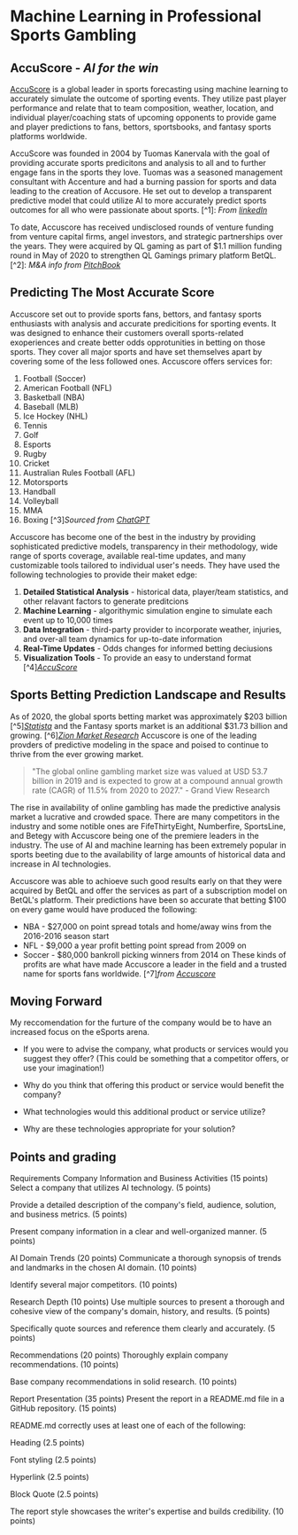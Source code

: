 # **Machine Learning in Professional Sports Gambling**

## **AccuScore** - *AI for the win*

[AccuScore](https://accuscore.com/) is a global leader in sports forecasting using machine learning to accurately simulate the outcome of sporting events.  They utilize past player performance and relate that to team composition, weather, location, and individual player/coaching stats of upcoming opponents to provide game and player predictions to fans, bettors, sportsbooks, and fantasy sports platforms worldwide.

AccuScore was founded in 2004 by Tuomas Kanervala with the goal of providing accurate sports predicitons and analysis to all and to further engage fans in the sports they love. Tuomas was a seasoned management consultant with Accenture and had a burning passion for sports and data leading to the creation of Accusore. He set out to develop a transparent predictive model that could utilize AI to more accurately predict sports outcomes for all who were passionate about sports. [^1]: *From [linkedIn](https://www.linkedin.com/in/kanervala/?originalSubdomain=fi)*

To date, Accuscore has received undisclosed rounds of venture funding from venture capital firms, angel investors, and strategic partnerships over the years.  They were acquired by QL gaming as part of $1.1 million funding round in May of 2020 to strengthen QL Gamings primary platform BetQL. [^2]: *M&A info from [PitchBook](https://pitchbook.com/profiles/company/99032-95#overview)*  

## Predicting The Most Accurate Score

Accuscore set out to provide sports fans, bettors, and fantasy sports enthusiasts with analysis and accurate predicitions for sporting events.  It was designed to enhance their customers overall sports-related exoperiences and create better odds opprotunities in betting on those sports.  They cover all major sports and have set themselves apart by covering some of the less followed ones.  Accuscore offers services for:

1. Football (Soccer)
2. American Football (NFL)
3. Basketball (NBA)
4. Baseball (MLB)
5. Ice Hockey (NHL)
6. Tennis
7. Golf
8. Esports
9. Rugby
10. Cricket
11. Australian Rules Football (AFL)
12. Motorsports
13. Handball
14. Volleyball
15. MMA
16. Boxing
[^3]*Sourced from [ChatGPT](https://chatgpt.com)*

Accuscore has become one of the best in the industry by providing sophisticated predictive models, transparency in their methodology, wide range of sports coverage, available real-time updates, and many customizable tools tailored to individual user's needs. They have used the following technologies to provide their maket edge:
1. **Detailed Statistical Analysis** - historical data, player/team statistics, and other relavant factors to generate preditcions
2. **Machine Learning** - algorithymic simulation engine to simulate each event up to 10,000 times
3. **Data Integration** - third-party provider to incorporate weather, injuries, and over-all team dynamics for up-to-date information
4. **Real-Time Updates** - Odds changes for informed betting deciusions
5. **Visualization Tools** - To provide an easy to understand format
[^4]*[AccuScore](https://accuscore.com/about-us)*  

## Sports Betting Prediction Landscape and Results
As of 2020, the global sports betting market was approximately $203 billion [^5]*[Statista](https://www.statista.com/)* and the Fantasy sports market is an additional $31.73 billion and growing. [^6]*[Zion Market Research](https://www.zionmarketresearch.com/report/fantasy-sports-market)* Accuscore is one of the leading provders of predictive modeling in the space and poised to continue to thrive from the ever growing market. 
>"The global online gambling market size was valued at USD 53.7 billion in 2019 and is expected to grow at a compound annual growth rate (CAGR) of 11.5% from 2020 to 2027." - Grand View Research

The rise in availability of online gambling has made the predictive analysis market a lucrative and crowded space.  There are many competitors in the industry and some notible ones are FifeThirtyEight, Numberfire, SportsLine, and Betegy with Accuscore being one of the premiere leaders in the industry.  The use of AI and machine learning has been extremely popular in sports beeting due to the availability of large amounts of historical data and increase in AI technologies.

Accuscore was able to achioeve such good results early on that they were acquired by BetQL and offer the services as part of a subscription model on BetQL's platform.  Their predictions have been so accurate that betting $100 on every game would have produced the following:
 - NBA - $27,000 on point spread totals and home/away wins from the 2016-2016 season start
 - NFL - $9,000 a year profit betting point spread from 2009 on 
 - Soccer - $80,000 bankroll picking winners from 2014 on
These kinds of profits are what have made Accuscore a leader in the field and a trusted name for sports fans worldwide.
[^7]*from [Accuscore](https://accuscore.com/#)*

## Moving Forward
My reccomendation for the furture of the company would be to have an increased focus on the eSports arena.   
* If you were to advise the company, what products or services would you suggest they offer? (This could be something that a competitor offers, or use your imagination!)

* Why do you think that offering this product or service would benefit the company?

* What technologies would this additional product or service utilize?

* Why are these technologies appropriate for your solution?
## Points and grading
Requirements
Company Information and Business Activities (15 points)
Select a company that utilizes AI technology. (5 points)

Provide a detailed description of the company's field, audience, solution, and business metrics. (5 points)

Present company information in a clear and well-organized manner. (5 points)

AI Domain Trends (20 points)
Communicate a thorough synopsis of trends and landmarks in the chosen AI domain. (10 points)

Identify several major competitors. (10 points)

Research Depth (10 points)
Use multiple sources to present a thorough and cohesive view of the company's domain, history, and results. (5 points)

Specifically quote sources and reference them clearly and accurately. (5 points)

Recommendations (20 points)
Thoroughly explain company recommendations. (10 points)

Base company recommendations in solid research. (10 points)

Report Presentation (35 points)
Present the report in a README.md file in a GitHub repository. (15 points)

README.md correctly uses at least one of each of the following:

Heading (2.5 points)

Font styling (2.5 points)

Hyperlink (2.5 points)

Block Quote (2.5 points)

The report style showcases the writer's expertise and builds credibility. (10 points)

